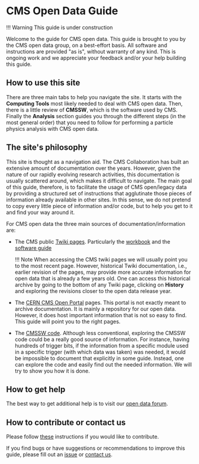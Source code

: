 # CMS Open Data Guide

!!! Warning
    This guide is under construction

Welcome to the guide for CMS open data.  This guide is brought to you by the CMS open data group, on a best-effort basis. All software and instructions are provided "as is", without warranty of any kind. This is ongoing work and we appreciate your feedback and/or your help building this guide.

## How to use this site

There are three main tabs to help you navigate the site.  It starts with the **Computing Tools** most likely needed to deal with CMS open data.  Then, there is a little review of **CMSSW**, which is the software used by CMS.  Finally the **Analysis** section guides you through the different steps (in the most general order) that you need to follow for performing a particle physics analysis with CMS open data.

## The site's philosophy

This site is thought as a navigation aid.  The CMS Collaboration has built an extensive amount of documentation over the years.  However, given the nature of our rapidly evolving research activities, this documentation is usually scattered around, which makes it difficult to navigate.  The main goal of this guide, therefore, is to facilitate the usage of CMS open/legacy data by providing a structured set of instructions that agglutinate those pieces of information already available in other sites.  In this sense, we do not pretend to copy every little piece of information and/or code, but to help you get to it and find your way around it.

For CMS open data the three main sources of documentation/information are:

- The CMS public [Twiki pages](https://twiki.cern.ch/twiki/bin/view/CMSPublic/WebHome).  Particularly the [workbook](https://twiki.cern.ch/twiki/bin/view/CMSPublic/WorkBook) and the [software guide](https://twiki.cern.ch/twiki/bin/view/CMSPublic/SWGuide)

    !!! Note
        When accessing the CMS twiki pages we will usually point you to the most recent page.  However, historical Twiki documentation, i.e., earlier revision of the pages, may provide more accurate information for open data that is already a few years old. One can access this historical archive by going to the bottom of any Twiki page, clicking on **History** and exploring the revisions closer to the open data release year.

- The [CERN CMS Open Portal](http://opendata.cern.ch/search?experiment=CMS) pages.  This portal is not exactly meant to archive documentation.  It is mainly a repository for our open data.  However, it does host important information that is not so easy to find.  This guide will point you to the right pages.

- The [CMSSW code](https://github.com/cms-sw/cmssw).  Although less conventional, exploring the CMSSW code could be a really good source of information.  For instance, having hundreds of trigger bits, if the information from a specific module used in a specific trigger (with which data was taken) was needed, it would be impossible to document that explicitly in some guide. Instead, one can explore the code and easily find out the needed information. We will try to show you how it is done.

## How to get help

The best way to get additional help is to visit our [open data forum][forum].

## How to contribute or contact us

Please follow [these](https://github.com/cernopendata/cms-opendata-guide#how-to-contribute) instructions if you would like to contribute.

If you find bugs or have suggestions or recommendations to improve this guide, please fill out an [issue](https://github.com/cernopendata/cms-opendata-guide/issues) or [contact us][email].

[email]: mailto:cms-dpoa-coordinators@cern.ch
[forum]: https://opendata-forum.cern.ch/c/cms/6
